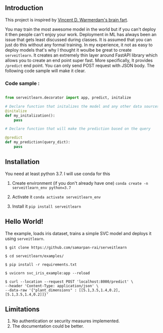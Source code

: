 ## Introduction

This project is inspired by  [Vincent D. Warmerdam's brain fart](https://twitter.com/fishnets88/status/1279731745483624453). 

You may train the most awesome model in the world but if you can't deploy it then people can't enjoy your work. Deployment in ML has always been an issue that gets least discussed during classes. It is assumed that you can just do this without any formal training. In my experience, it not as easy to deploy models that's why I thought it woulbe be great to create `serveitlearn`. It creates an extremely thin layer around FastAPI library which allows you to create an end point super fast.  More specifically, It provides `/predict` end point. You can only send POST request with JSON body. The following code sample will make it clear. 

### Code sample : 

```py

from serveitlearn.decorator import app, predict, initalize

# Declare function that initalizes the model and any other data sources
@initalize
def my_initalization():
    pass

# Declare function that will make the prediction based on the query

@predict
def my_prediction(query_dict):
    pass
```

## Installation

You need at least python 3.7. I will use conda for this 

1. Create environment (if you don't already have one)
    `conda create -n serveitlearn_env python=3.7`

2. Activate it
    `conda activate serveitlearn_env`

3. Install it
    `pip install serveitlearn`


## Hello World!


The example, loads iris dataset, trains a simple SVC model and deploys it using `serveitlearn`.


```
$ git clone https://github.com/samarpan-rai/serveitlearn

$ cd serveitlearn/examples/

$ pip install -r requirements.txt

$ uvicorn svc_iris_example:app --reload

$ curl --location --request POST 'localhost:8000/predict' \
--header 'Content-Type: application/json' \
--data-raw '{"plant_dimensions" : [[5.1,3.5,1.4,0.2],[5.1,3.5,1.4,0.2]]}'
```

## Limitations

1. No authentication or security measures implemented. 
2. The documentation could be better.

